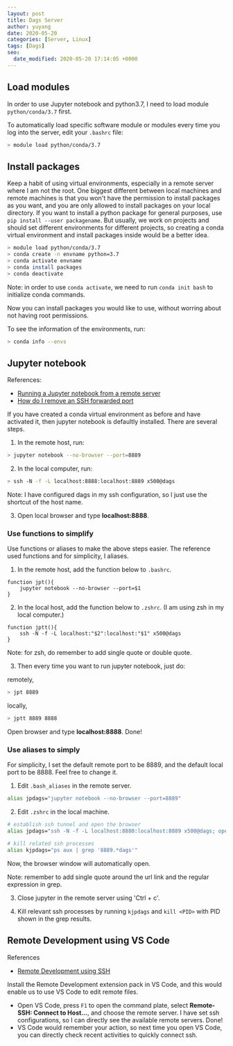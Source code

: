 ```yaml
---
layout: post
title: Dags Server
author: yuyang
date: 2020-05-20
categories: [Server, Linux]
tags: [Dags]
seo:
  date_modified: 2020-05-20 17:14:05 +0000
---
```

## Load modules
In order to use Jupyter notebook and python3.7, I need to load module `python/conda/3.7` first.

To automatically load specific software module or modules every time you log into the server, edit your `.bashrc` file:

```bash
> module load python/conda/3.7
```

## Install packages
Keep a habit of using virtual environments, especially in a remote server where I am not the root. One biggest different between local machines and remote machines is that you won't have the permission to install packages as you want, and you are only allowed to install packages on your local directory. If you want to install a python package for general purposes, use `pip install --user packagename`. But usually, we work on projects and should set different environments for different projects, so creating a conda virtual environment and install packages inside would be a better idea.

```bash
> module load python/conda/3.7
> conda create -n envname python=3.7
> conda activate envname
> conda install packages
> conda deactivate
```

Note: in order to use `conda activate`, we need to run `conda init bash` to initialize conda commands.

Now you can install packages you would like to use, without worring about not having root permissions.

To see the information of the environments, run:

```bash
> conda info --envs
```

## Jupyter notebook

References:
- [Running a Jupyter notebook from a remote server](https://ljvmiranda921.github.io/notebook/2018/01/31/running-a-jupyter-notebook/)
- [How do I remove an SSH forwarded port](https://superuser.com/questions/87014/how-do-i-remove-an-ssh-forwarded-port)

If you have created a conda virtual environment as before and have activated it, then jupyter notebook is defaultly installed. There are several steps.

1. In the remote host, run:

```bash
> jupyter notebook --no-browser --port=8889
```

2. In the local computer, run:

```bash
> ssh -N -f -L localhost:8888:localhost:8889 x500@dags
```

Note: I have configured dags in my ssh configuration, so I just use the shortcut of the host name.

3. Open local browser and type **localhost:8888**.

### Use functions to simplify
Use functions or aliases to make the above steps easier. The reference used functions and for simplicity, I aliases.

1. In the remote host, add the function below to `.bashrc`.

```
function jpt(){
	jupyter notebook --no-browser --port=$1
}
```

2. In the local host, add the function below to `.zshrc`. (I am using zsh in my local computer.)

```
function jptt(){
	ssh -N -f -L localhost:"$2":localhost:"$1" x500@dags
}
```
Note: for zsh, do remember to add single quote or double quote.

3. Then every time you want to run jupyter notebook, just do:

remotely, 

```bash
> jpt 8889
```

locally, 

```bash
> jptt 8889 8888
```

Open browser and type **localhost:8888**. Done!

### Use aliases to simply
For simplicity, I set the default remote port to be 8889, and the default local port to be 8888. Feel free to change it.

1. Edit `.bash_aliases` in the remote server.

```bash
alias jpdags="jupyter notebook --no-browser --port=8889"
```

2. Edit `.zshrc` in the local machine.

```bash
# establish ssh tunnel and open the browser
alias jpdags="ssh -N -f -L localhost:8880:localhost:8889 x500@dags; open 'http://localhost:8880/tree?'"

# kill related ssh processes
alias kjpdags="ps aux | grep '8889.*dags'"
```

Now, the browser window will automatically open.

Note: remember to add single quote around the url link and the regular expression in grep.

3. Close jupyter in the remote server using 'Ctrl + c'.

4. Kill relevant ssh processes by running `kjpdags` and `kill <PID>` with PID shown in the grep results.


## Remote Development using VS Code

References
- [Remote Development using SSH](https://code.visualstudio.com/docs/remote/ssh)

Install the Remote Development extension pack in VS Code, and this would enable us to use VS Code to edit remote files.

- Open VS Code, press `F1` to open the command plate, select **Remote-SSH: Connect to Host...**, and choose the remote server. I have set ssh configurations, so I can directly see the available remote servers. Done!
- VS Code would remember your action, so next time you open VS Code, you can directly check recent activities to quickly connect ssh.
